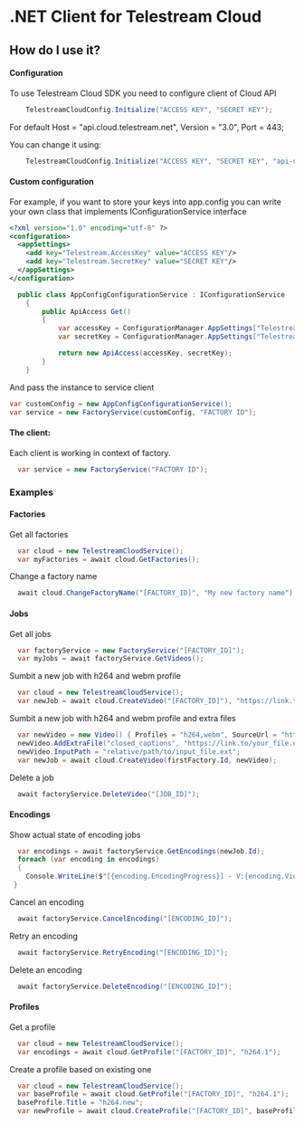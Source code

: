 # .NET Client for Telestream Cloud
## How do I use it?

#### Configuration

To use Telestream Cloud SDK you need to configure client of Cloud API

```csharp
    TelestreamCloudConfig.Initialize("ACCESS KEY", "SECRET KEY");
```

For default Host = "api.cloud.telestream.net", Version = "3.0", Port = 443;

You can change it using:
```csharp
    TelestreamCloudConfig.Initialize("ACCESS KEY", "SECRET KEY", "api-us-east.cloud.telestream.net", "3.0", 443);
```

#### Custom configuration

For example, if you want to store your keys into app.config you can write your own class that implements  IConfigurationService interface

```xml
<?xml version="1.0" encoding="utf-8" ?>
<configuration>
  <appSettings>
    <add key="Telestream.AccessKey" value="ACCESS KEY"/>
    <add key="Telestream.SecretKey" value="SECRET KEY"/>
  </appSettings>
</configuration>
```

```csharp
  public class AppConfigConfigurationService : IConfigurationService
	{
		public ApiAccess Get()
		{
			var accessKey = ConfigurationManager.AppSettings["Telestream.AccessKey"];
			var secretKey = ConfigurationManager.AppSettings["Telestream.SecretKey"];

			return new ApiAccess(accessKey, secretKey);
		}
	}
```

And pass the instance to service client 
```csharp
var customConfig = new AppConfigConfigurationService();
var service = new FactoryService(customConfig, "FACTORY ID");
```


#### The client:

Each client is working in context of factory.

```csharp
  var service = new FactoryService("FACTORY ID");
```
### Examples

#### Factories

Get all factories
```csharp
  var cloud = new TelestreamCloudService();
  var myFactories = await cloud.GetFactories();
```

Change a factory name
```csharp
  await cloud.ChangeFactoryName("[FACTORY_ID]", "My new factory name");
```

#### Jobs
Get all jobs
```csharp
  var factoryService = new FactoryService("[FACTORY_ID]");
  var myJobs = await factoryService.GetVideos();
```

Sumbit a new job with h264 and webm profile
```csharp
  var cloud = new TelestreamCloudService();
  var newJob = await cloud.CreateVideo("[FACTORY_ID]"), "https://link.to/your_movie.mp4", new string[] { "h264", "webm" });
```

Sumbit a new job with h264 and webm profile and extra files
```csharp
  var newVideo = new Video() { Profiles = "h264,webm", SourceUrl = "https://link.to/your_movie.mp4" };
  newVideo.AddExtraFile("closed_captions", "https://link.to/your_file.ext");
  newVideo.InputPath = "relative/path/to/input_file.ext";
  var newJob = await cloud.CreateVideo(firstFactory.Id, newVideo);
```

Delete a job
```csharp
  await factoryService.DeleteVideo("[JOB_ID]");
```

#### Encodings
Show actual state of encoding jobs 
```csharp
  var encodings = await factoryService.GetEncodings(newJob.Id);
  foreach (var encoding in encodings)
  {
    Console.WriteLine($"[{encoding.EncodingProgress}] - V:{encoding.VideoCodec}/A:{encoding.AudioCodec} (size:{encoding.FileSize})");
 }
```

Cancel an encoding
```csharp
  await factoryService.CancelEncoding("[ENCODING_ID]");
```

Retry an encoding
```csharp
  await factoryService.RetryEncoding("[ENCODING_ID]");
```

Delete an encoding
```csharp
  await factoryService.DeleteEncoding("[ENCODING_ID]");
```

#### Profiles
Get a profile
```csharp
  var cloud = new TelestreamCloudService();
  var encodings = await cloud.GetProfile("[FACTORY_ID]", "h264.1");
```

Create a profile based on existing one
```csharp
  var cloud = new TelestreamCloudService();
  var baseProfile = await cloud.GetProfile("[FACTORY_ID]", "h264.1");
  baseProfile.Title = "h264.new";
  var newProfile = await cloud.CreateProfile("[FACTORY_ID]", baseProfile);
```

